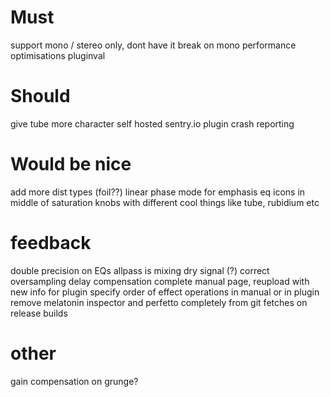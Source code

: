 # Must

support mono / stereo only, dont have it break on mono
performance optimisations
pluginval

# Should

give tube more character
self hosted sentry.io plugin crash reporting

# Would be nice

add more dist types (foil??)
linear phase mode for emphasis eq
icons in middle of saturation knobs with different cool things like tube, rubidium etc


# feedback 

double precision on EQs 
allpass is mixing dry signal (?)
correct oversampling delay compensation
complete manual page, reupload with new info for plugin
specify order of effect operations in manual or in plugin
remove melatonin inspector and perfetto completely from git fetches on release builds

# other
gain compensation on grunge?